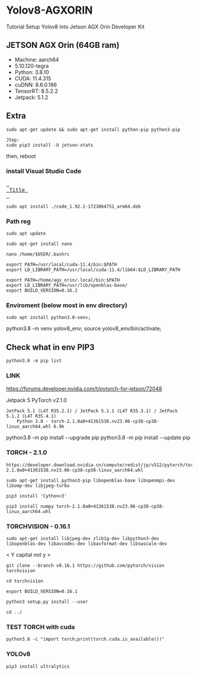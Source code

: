 # Yolov8-AGXORIN
Tutorial Setup Yolov8 into Jetson AGX Orin Developer Kit

## JETSON AGX Orin (64GB ram)
- Machine: aarch64 
- 5.10.120-tegra
- Python: 3.8.10
- CUDA: 11.4.315
- cuDNN: 8.6.0.166
- TensorRT: 8.5.2.2
- Jetpack: 5.1.2

## Extra
    sudo apt-get update && sudo apt-get install python-pip python3-pip

    Jtop:
    sudo pip3 install -U jetson-stats

then, reboot

### install Visual Studio Code

[<kbd> <br> Title <br> </kbd>][Link]

[Link]: # '[Link with example title.](https://vscode.download.prss.microsoft.com/dbazure/download/stable/eaa41d57266683296de7d118f574d0c2652e1fc4/code_1.92.1-1723064751_arm64.deb)'

    sudo apt install ./code_1.92.1-1723064751_arm64.deb

### Path reg
    sudo apt update
    
    sudo apt-get install nano
    
    nano /home/$USER/.bashrc

    export PATH=/usr/local/cuda-11.4/bin:$PATH
    export LD_LIBRARY_PATH=/usr/local/cuda-11.4/lib64:$LD_LIBRARY_PATH
    
<add below>
    
    export PATH=/home/agx_orin/.local/bin:$PATH
    export LD_LIBRARY_PATH=/usr/lib/openblas-base/
    export BUILD_VERSION=0.16.2

    
### Enviroment (below most in env directory)
    sudo apt install python3.8-venv;
    
<masuk dalam enviroment>
    python3.8 -m venv yolov8_env;
    source yolov8_env/bin/activate;

## Check what in env PIP3
    python3.8 -m pip list

### LINK
https://forums.developer.nvidia.com/t/pytorch-for-jetson/72048

Jetpack 5
PyTorch v2.1.0

    JetPack 5.1 (L4T R35.2.1) / JetPack 5.1.1 (L4T R35.3.1) / JetPack 5.1.2 (L4T R35.4.1)
        Python 3.8 - torch-2.1.0a0+41361538.nv23.06-cp38-cp38-linux_aarch64.whl 6.9k
python3.8 -m pip install --upgrade  pip
python3.8 -m pip install --update  pip

### TORCH - 2.1.0
    https://developer.download.nvidia.cn/compute/redist/jp/v512/pytorch/torch-2.1.0a0+41361538.nv23.06-cp38-cp38-linux_aarch64.whl

    sudo apt-get install python3-pip libopenblas-base libopenmpi-dev libomp-dev libjpeg-turbo
    
    pip3 install 'Cython<3'

    pip3 install numpy torch-2.1.0a0+41361538.nv23.06-cp38-cp38-linux_aarch64.whl

### TORCHVISION - 0.16.1
    sudo apt-get install libjpeg-dev zlib1g-dev libpython3-dev libopenblas-dev libavcodec-dev libavformat-dev libswscale-dev

< Y capital not y >

    git clone --branch v0.16.1 https://github.com/pytorch/vision torchvision

    cd torchvision

    export BUILD_VERSION=0.16.1

    python3 setup.py install --user

    cd ../

### TEST TORCH with cuda

    python3.8 -c "import torch;print(torch.cuda.is_available())"

### YOLOv8
    pip3 install ultralytics
